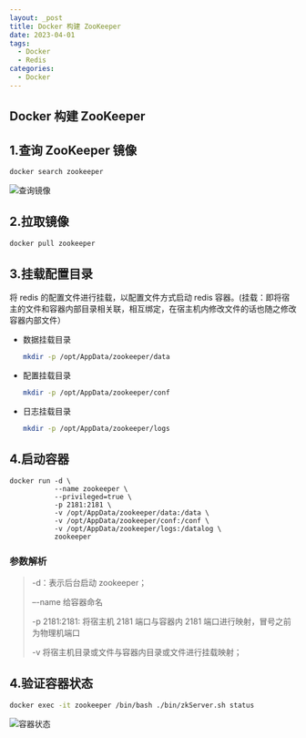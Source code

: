 ```yaml
---
layout: _post
title: Docker 构建 ZooKeeper
date: 2023-04-01
tags: 
  - Docker
  - Redis
categories: 
  - Docker
---
```

## Docker 构建 ZooKeeper

## 1.查询 ZooKeeper 镜像

``````bash
docker search zookeeper
``````

![查询镜像](查询镜像.jpg)

## 2.拉取镜像

```bash
docker pull zookeeper
```

## 3.挂载配置目录

将 redis 的配置文件进行挂载，以配置文件方式启动 redis 容器。(挂载：即将宿主的文件和容器内部目录相关联，相互绑定，在宿主机内修改文件的话也随之修改容器内部文件）

- 数据挂载目录

  ```bash
  mkdir -p /opt/AppData/zookeeper/data
  ```
- 配置挂载目录

  ```bash
  mkdir -p /opt/AppData/zookeeper/conf
  ```
- 日志挂载目录

  ```bash
  mkdir -p /opt/AppData/zookeeper/logs  
  ```

## 4.启动容器

```plain
docker run -d \
           --name zookeeper \
           --privileged=true \
           -p 2181:2181 \
           -v /opt/AppData/zookeeper/data:/data \
           -v /opt/AppData/zookeeper/conf:/conf \
           -v /opt/AppData/zookeeper/logs:/datalog \
           zookeeper
```
### 参数解析

> -d：表示后台启动 zookeeper；
>
> –-name 给容器命名
>
> -p 2181:2181: 将宿主机 2181 端口与容器内 2181 端口进行映射，冒号之前为物理机端口
>
> -v 将宿主机目录或文件与容器内目录或文件进行挂载映射；

## 4.验证容器状态

```bash
docker exec -it zookeeper /bin/bash ./bin/zkServer.sh status
```

![容器状态](容器状态.jpg)
